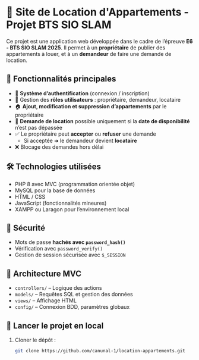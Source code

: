 # 🏡 Site de Location d'Appartements - Projet BTS SIO SLAM

Ce projet est une application web développée dans le cadre de l’épreuve **E6 - BTS SIO SLAM 2025**. Il permet à un **propriétaire** de publier des appartements à louer, et à un **demandeur** de faire une demande de location.

## 🎯 Fonctionnalités principales

- 🔐 **Système d’authentification** (connexion / inscription)
- 👤 Gestion des **rôles utilisateurs** : propriétaire, demandeur, locataire
- 🏠 **Ajout, modification et suppression d’appartements** par le propriétaire
- 📅 **Demande de location** possible uniquement si la **date de disponibilité** n’est pas dépassée
- ✅ Le propriétaire peut **accepter** ou **refuser** une demande
  - Si acceptée ➜ le demandeur devient **locataire**
- ❌ Blocage des demandes hors délai

## 🛠️ Technologies utilisées

- PHP 8 avec MVC (programmation orientée objet)
- MySQL pour la base de données
- HTML / CSS
- JavaScript (fonctionnalités mineures)
- XAMPP ou Laragon pour l’environnement local

## 🔐 Sécurité

- Mots de passe **hachés avec `password_hash()`**
- Vérification avec `password_verify()`
- Gestion de session sécurisée avec `$_SESSION`

## 🧱 Architecture MVC

- `controllers/` – Logique des actions
- `models/` – Requêtes SQL et gestion des données
- `views/` – Affichage HTML
- `config/` – Connexion BDD, paramètres globaux

## 🚀 Lancer le projet en local

1. Cloner le dépôt :
   ```bash
   git clone https://github.com/canunal-1/location-appartements.git
